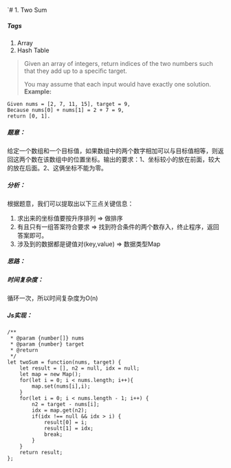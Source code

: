 `# 1. Two Sum
##### Tags
1. Array 
2. Hash Table

> Given an array of integers, return indices of the two numbers such that they add up to a specific target.
> 
> You may assume that each input would have exactly one solution.
> <strong>Example:</strong>
```
Given nums = [2, 7, 11, 15], target = 9,
Because nums[0] + nums[1] = 2 + 7 = 9,
return [0, 1].
```
>

##### 题意：
给定一个数组和一个目标值，如果数组中的两个数字相加可以与目标值相等，则返回这两个数在该数组中的位置坐标。输出的要求：1、坐标较小的放在前面，较大的放在后面。2、这俩坐标不能为零。

##### 分析：
根据题意，我们可以提取出以下三点关键信息：
1. 求出来的坐标值要按升序排列 => 做排序
2. 有且只有一组答案符合要求 => 找到符合条件的两个数存入，终止程序，返回答案即可。
3. 涉及到的数据都是键值对(key,value) => 数据类型Map

##### 思路：


##### 时间复杂度：
循环一次，所以时间复杂度为O(n)
##### Js实现：

```
/**
 * @param {number[]} nums
 * @param {number} target
 * @return 
 */
let twoSum = function(nums, target) {
    let result = [], n2 = null, idx = null;
    let map = new Map();
    for(let i = 0; i < nums.length; i++){
        map.set(nums[i],i);
    }
    for(let i = 0; i < nums.length - 1; i++) {
        n2 = target - nums[i];
        idx = map.get(n2);
        if(idx !== null && idx > i) {
            result[0] = i;
            result[1] = idx;
            break;
        }
    }
    return result;
}; 

```